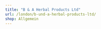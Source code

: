 ```yaml
---
title: "B & A Herbal Products Ltd"
url: /london/b-und-a-herbal-products-ltd/
shop: Allgemein
---
```

